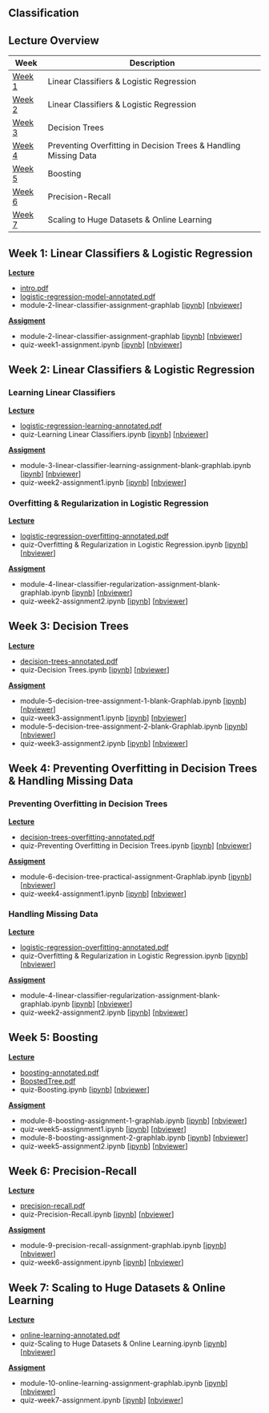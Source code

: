 Classification
---

## Lecture Overview

| Week | Description |
|--------------------------------------------------------------------------------------------------------------|-------------------------------------------------------------------------------------------------------------------------------------------------------------------|
| [Week 1](https://github.com/tuanavu/coursera-university-of-washington/tree/master/machine_learning/3_classification#week-1-linear-classifiers--logistic-regression) | Linear Classifiers & Logistic Regression |
| [Week 2](https://github.com/tuanavu/coursera-university-of-washington/tree/master/machine_learning/3_classification#week-2-linear-classifiers--logistic-regression) | Linear Classifiers & Logistic Regression |
| [Week 3](https://github.com/tuanavu/coursera-university-of-washington/tree/master/machine_learning/3_classification#week-3-decision-trees) | Decision Trees |
| [Week 4](https://github.com/tuanavu/coursera-university-of-washington/tree/master/machine_learning/3_classification#week-4-preventing-overfitting-in-decision-trees--handling-missing-data) | Preventing Overfitting in Decision Trees & Handling Missing Data |
| [Week 5](https://github.com/tuanavu/coursera-university-of-washington/tree/master/machine_learning/3_classification#week-5-boosting) | Boosting |
| [Week 6](https://github.com/tuanavu/coursera-university-of-washington/tree/master/machine_learning/3_classification#week-6-precision-recall) | Precision-Recall |
| [Week 7](https://github.com/tuanavu/coursera-university-of-washington/tree/master/machine_learning/3_classification#week-7-scaling-to-huge-datasets--online-learning) | Scaling to Huge Datasets & Online Learning |

## Week 1: Linear Classifiers & Logistic Regression

**[Lecture](./lecture/week1)**
- [intro.pdf](./lecture/week1/intro.pdf)
- [logistic-regression-model-annotated.pdf](./lecture/week1/logistic-regression-model-annotated.pdf)
- module-2-linear-classifier-assignment-graphlab [[ipynb](./lecture/week1/quiz-Learning%20Linear%20Classifiers.ipynb)] [[nbviewer](http://nbviewer.jupyter.org/github/tuanavu/coursera-university-of-washington/blob/master/machine_learning/3_classification/lecture/week2/quiz-Learning%20Linear%20Classifiers.ipynb)]

**[Assigment](./assignment/week1)**
- module-2-linear-classifier-assignment-graphlab [[ipynb](./assignment/week1/module-2-linear-classifier-assignment-graphlab.ipynb)] [[nbviewer](http://nbviewer.jupyter.org/github/tuanavu/coursera-university-of-washington/blob/master/machine_learning/3_classification/assigment/week1/module-2-linear-classifier-assignment-graphlab.ipynb)]
- quiz-week1-assignment.ipynb [[ipynb](./assignment/week1/quiz-week1-assignment.ipynb)] [[nbviewer](http://nbviewer.jupyter.org/github/tuanavu/coursera-university-of-washington/blob/master/machine_learning/3_classification/assigment/week1/quiz-week1-assignment.ipynb)]

## Week 2: Linear Classifiers & Logistic Regression

### Learning Linear Classifiers

**[Lecture](./lecture/week2)**
- [logistic-regression-learning-annotated.pdf](./lecture/week2/logistic-regression-learning-annotated.pdf)
- quiz-Learning Linear Classifiers.ipynb [[ipynb](./lecture/week2/quiz-Learning%20Linear%20Classifiers.ipynb)] [[nbviewer](http://nbviewer.jupyter.org/github/tuanavu/coursera-university-of-washington/blob/master/machine_learning/3_classification/lecture/week2/quiz-Learning%20Linear%20Classifiers.ipynb)]

**[Assigment](./assignment/week2)**
- module-3-linear-classifier-learning-assignment-blank-graphlab.ipynb [[ipynb](./assignment/week2/module-3-linear-classifier-learning-assignment-blank-graphlab.ipynb)] [[nbviewer](http://nbviewer.jupyter.org/github/tuanavu/coursera-university-of-washington/blob/master/machine_learning/3_classification/assigment/week2/module-3-linear-classifier-learning-assignment-blank-graphlab.ipynb)]
- quiz-week2-assignment1.ipynb [[ipynb](./assignment/week2/quiz-week2-assignment1.ipynb)] [[nbviewer](http://nbviewer.jupyter.org/github/tuanavu/coursera-university-of-washington/blob/master/machine_learning/3_classification/assigment/week2/quiz-week2-assignment1.ipynb)]

### Overfitting & Regularization in Logistic Regression

**[Lecture](./lecture/week2)**
- [logistic-regression-overfitting-annotated.pdf](./lecture/week2/logistic-regression-overfitting-annotated.pdf)
- quiz-Overfitting & Regularization in Logistic Regression.ipynb [[ipynb](./lecture/week2/quiz-Overfitting%20%26%20Regularization%20in%20Logistic%20Regression.ipynb)] [[nbviewer](http://nbviewer.jupyter.org/github/tuanavu/coursera-university-of-washington/blob/master/machine_learning/3_classification/lecture/week2/quiz-Overfitting%20%26%20Regularization%20in%20Logistic%20Regression.ipynb)]

**[Assigment](./assignment/week2)**
- module-4-linear-classifier-regularization-assignment-blank-graphlab.ipynb [[ipynb](./assignment/week2/module-4-linear-classifier-regularization-assignment-blank-graphlab.ipynb)] [[nbviewer](http://nbviewer.jupyter.org/github/tuanavu/coursera-university-of-washington/blob/master/machine_learning/3_classification/assigment/week2/module-4-linear-classifier-regularization-assignment-blank-graphlab.ipynb)]
- quiz-week2-assignment2.ipynb [[ipynb](./assignment/week2/quiz-week2-assignment2.ipynb)] [[nbviewer](http://nbviewer.jupyter.org/github/tuanavu/coursera-university-of-washington/blob/master/machine_learning/3_classification/assigment/week2/quiz-week2-assignment2.ipynb)]

## Week 3: Decision Trees

**[Lecture](./lecture/week3)**
- [decision-trees-annotated.pdf](./lecture/week3/decision-trees-annotated.pdf)
- quiz-Decision Trees.ipynb [[ipynb](./lecture/week3/quiz-Decision%20Trees.ipynb)] [[nbviewer](http://nbviewer.jupyter.org/github/tuanavu/coursera-university-of-washington/blob/master/machine_learning/3_classification/lecture/week3/quiz-Decision%20Trees.ipynb)]

**[Assigment](./assignment/week3)**
- module-5-decision-tree-assignment-1-blank-Graphlab.ipynb [[ipynb](./assignment/week3/module-5-decision-tree-assignment-1-blank-Graphlab.ipynb)] [[nbviewer](http://nbviewer.jupyter.org/github/tuanavu/coursera-university-of-washington/blob/master/machine_learning/3_classification/assigment/week3/module-5-decision-tree-assignment-1-blank-Graphlab.ipynb)]
- quiz-week3-assignment1.ipynb [[ipynb](./assignment/week3/quiz-week3-assignment1.ipynb)] [[nbviewer](http://nbviewer.jupyter.org/github/tuanavu/coursera-university-of-washington/blob/master/machine_learning/3_classification/assigment/week3/quiz-week3-assignment1.ipynb)]
- module-5-decision-tree-assignment-2-blank-Graphlab.ipynb [[ipynb](./assignment/week3/module-5-decision-tree-assignment-2-blank-Graphlab.ipynb)] [[nbviewer](http://nbviewer.jupyter.org/github/tuanavu/coursera-university-of-washington/blob/master/machine_learning/3_classification/assigment/week3/module-5-decision-tree-assignment-2-blank-Graphlab.ipynb)]
- quiz-week3-assignment2.ipynb [[ipynb](./assignment/week3/quiz-week3-assignment2.ipynb)] [[nbviewer](http://nbviewer.jupyter.org/github/tuanavu/coursera-university-of-washington/blob/master/machine_learning/3_classification/assigment/week3/quiz-week3-assignment2.ipynb)]

## Week 4: Preventing Overfitting in Decision Trees & Handling Missing Data

### Preventing Overfitting in Decision Trees

**[Lecture](./lecture/week4)**
- [decision-trees-overfitting-annotated.pdf](./lecture/week4/decision-trees-overfitting-annotated.pdf)
- quiz-Preventing Overfitting in Decision Trees.ipynb [[ipynb](./lecture/week4/quiz-Preventing%20Overfitting%20in%20Decision%20Trees.ipynb)] [[nbviewer](http://nbviewer.jupyter.org/github/tuanavu/coursera-university-of-washington/blob/master/machine_learning/3_classification/lecture/week4/quiz-Preventing%20Overfitting%20in%20Decision%20Trees.ipynb)]

**[Assigment](./assignment/week4)**
- module-6-decision-tree-practical-assignment-Graphlab.ipynb [[ipynb](./assignment/week4/module-6-decision-tree-practical-assignment-Graphlab.ipynb)] [[nbviewer](http://nbviewer.jupyter.org/github/tuanavu/coursera-university-of-washington/blob/master/machine_learning/3_classification/assigment/week4/module-6-decision-tree-practical-assignment-Graphlab.ipynb)]
- quiz-week4-assignment1.ipynb [[ipynb](./assignment/week4/quiz-week4-assignment1.ipynb)] [[nbviewer](http://nbviewer.jupyter.org/github/tuanavu/coursera-university-of-washington/blob/master/machine_learning/3_classification/assigment/week4/quiz-week4-assignment1.ipynb)]

### Handling Missing Data

**[Lecture](./lecture/week4)**
- [logistic-regression-overfitting-annotated.pdf](./lecture/week2/logistic-regression-overfitting-annotated.pdf)
- quiz-Overfitting & Regularization in Logistic Regression.ipynb [[ipynb](./lecture/week2/quiz-Overfitting%20%26%20Regularization%20in%20Logistic%20Regression.ipynb)] [[nbviewer](http://nbviewer.jupyter.org/github/tuanavu/coursera-university-of-washington/blob/master/machine_learning/3_classification/lecture/week2/quiz-Overfitting%20%26%20Regularization%20in%20Logistic%20Regression.ipynb)]

**[Assigment](./assignment/week4)**
- module-4-linear-classifier-regularization-assignment-blank-graphlab.ipynb [[ipynb](./assignment/week2/module-4-linear-classifier-regularization-assignment-blank-graphlab.ipynb)] [[nbviewer](http://nbviewer.jupyter.org/github/tuanavu/coursera-university-of-washington/blob/master/machine_learning/3_classification/assigment/week2/module-4-linear-classifier-regularization-assignment-blank-graphlab.ipynb)]
- quiz-week2-assignment2.ipynb [[ipynb](./assignment/week2/quiz-week2-assignment2.ipynb)] [[nbviewer](http://nbviewer.jupyter.org/github/tuanavu/coursera-university-of-washington/blob/master/machine_learning/3_classification/assigment/week2/quiz-week2-assignment2.ipynb)]

## Week 5: Boosting

**[Lecture](./lecture/week5)**
- [boosting-annotated.pdf](./lecture/week5/boosting-annotated.pdf)
- [BoostedTree.pdf](./lecture/week5/BoostedTree.pdf)
- quiz-Boosting.ipynb [[ipynb](./lecture/week5/quiz-Boosting.ipynb)] [[nbviewer](http://nbviewer.jupyter.org/github/tuanavu/coursera-university-of-washington/blob/master/machine_learning/3_classification/lecture/week5/quiz-Boosting.ipynb)]

**[Assigment](./assignment/week5)**
- module-8-boosting-assignment-1-graphlab.ipynb [[ipynb](./assignment/week5/module-8-boosting-assignment-1-graphlab.ipynb)] [[nbviewer](http://nbviewer.jupyter.org/github/tuanavu/coursera-university-of-washington/blob/master/machine_learning/3_classification/assigment/week5/module-8-boosting-assignment-1-graphlab.ipynb)]
- quiz-week5-assignment1.ipynb [[ipynb](./assignment/week5/quiz-week5-assignment1.ipynb)] [[nbviewer](http://nbviewer.jupyter.org/github/tuanavu/coursera-university-of-washington/blob/master/machine_learning/3_classification/assigment/week5/quiz-week5-assignment1.ipynb)]
- module-8-boosting-assignment-2-graphlab.ipynb [[ipynb](./assignment/week5/module-8-boosting-assignment-2-graphlab.ipynb)] [[nbviewer](http://nbviewer.jupyter.org/github/tuanavu/coursera-university-of-washington/blob/master/machine_learning/3_classification/assigment/week5/module-8-boosting-assignment-2-graphlab.ipynb)]
- quiz-week5-assignment2.ipynb [[ipynb](./assignment/week5/quiz-week5-assignment2.ipynb)] [[nbviewer](http://nbviewer.jupyter.org/github/tuanavu/coursera-university-of-washington/blob/master/machine_learning/3_classification/assigment/week5/quiz-week5-assignment2.ipynb)]

## Week 6: Precision-Recall

**[Lecture](./lecture/week6)**
- [precision-recall.pdf](./lecture/week6/precision-recall.pdf)
- quiz-Precision-Recall.ipynb [[ipynb](./lecture/week6/quiz-Precision-Recall.ipynb)] [[nbviewer](http://nbviewer.jupyter.org/github/tuanavu/coursera-university-of-washington/blob/master/machine_learning/3_classification/lecture/week6/quiz-Precision-Recall.ipynb)]

**[Assigment](./assignment/week6)**
- module-9-precision-recall-assignment-graphlab.ipynb [[ipynb](./assignment/week6/module-9-precision-recall-assignment-graphlab.ipynb)] [[nbviewer](http://nbviewer.jupyter.org/github/tuanavu/coursera-university-of-washington/blob/master/machine_learning/3_classification/assigment/week6/module-9-precision-recall-assignment-graphlab.ipynb)]
- quiz-week6-assignment.ipynb [[ipynb](./assignment/week6/quiz-week6-assignment.ipynb)] [[nbviewer](http://nbviewer.jupyter.org/github/tuanavu/coursera-university-of-washington/blob/master/machine_learning/3_classification/assigment/week6/quiz-week6-assignment.ipynb)]

## Week 7: Scaling to Huge Datasets & Online Learning

**[Lecture](./lecture/week7)**
- [online-learning-annotated.pdf](./lecture/week7/online-learning-annotated.pdf)
- quiz-Scaling to Huge Datasets & Online Learning.ipynb [[ipynb](./lecture/week7/quiz-Scaling%20to%20Huge%20Datasets%20%26%20Online%20Learning.ipynb)] [[nbviewer](http://nbviewer.jupyter.org/github/tuanavu/coursera-university-of-washington/blob/master/machine_learning/3_classification/lecture/week7/quiz-Scaling%20to%20Huge%20Datasets%20%26%20Online%20Learning.ipynb)]

**[Assigment](./assignment/week7)**
- module-10-online-learning-assignment-graphlab.ipynb [[ipynb](./assignment/week7/module-10-online-learning-assignment-graphlab.ipynb)] [[nbviewer](http://nbviewer.jupyter.org/github/tuanavu/coursera-university-of-washington/blob/master/machine_learning/3_classification/assigment/week7/module-10-online-learning-assignment-graphlab.ipynb)]
- quiz-week7-assignment.ipynb [[ipynb](./assignment/week7/quiz-week7-assignment.ipynb)] [[nbviewer](http://nbviewer.jupyter.org/github/tuanavu/coursera-university-of-washington/blob/master/machine_learning/3_classification/assigment/week7/quiz-week7-assignment.ipynb)]
